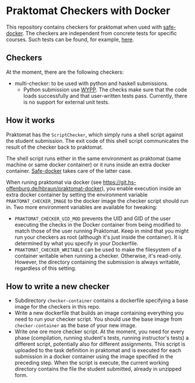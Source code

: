 # Praktomat Checkers with Docker

This repository contains checkers for praktomat when used with
[safe-docker](https://github.com/nomeata/safe-docker).
The checkers are independent from concrete tests for specific
courses. Such tests can be found, for example, [here](https://git.hs-offenburg.de/swehr/praktomat-tests).

## Checkers

At the moment, there are the following checkers:

* multi-checker: to be used with python and haskell submissions.
  * Python submission use [WYPP](https://github.com/skogsbaer/write-your-python-program).
    The checks make sure that the code loads successfully and that user-written tests
    pass. Currently, there is no support for external unit tests.

## How it works

Praktomat has the `ScriptChecker`, which simply runs a shell script
against the student submission. The exit code of this shell script
communicates the result of the checker back to praktomat.

The shell script runs either in the same environment as praktomat (same
machine or same docker container) or it runs inside an extra docker container.
[Safe-docker](https://github.com/nomeata/safe-docker) takes care of the
latter case.

When runing praktomat via docker (see
https://git.hs-offenburg.de/hbraun/praktomat-docker), you enable
execution inside an extra docker container by setting
the environment variable `PRAKTOMAT_CHECKER_IMAGE` to the docker
image the checker script should run in. Two more environment variables
are available for tweaking:

* `PRAKTOMAT_CHECKER_UID_MOD` prevents the UID and GID of the user
 executing the checks in the Docker container from being modified to match
 those of the user running Praktomat.
 Keep in mind that you might run your checkers as root (although it's just inside the container). It is determined by what you specify in your Dockerfile.
* `PRAKTOMAT_CHECKER_WRITABLE` can be used to make the filesystem of a
 container writable when running a checker. Otherwise, it's read-only.
 However, the directory containing the submission is always writable, regardless of this setting.

## How to write a new checker

* Subdirectory `checker-container` contains a dockerfile specifying a base
  image for the checkers in this repo.
* Write a new dockerfile that builds an image containing everything you
  need to run your checker script. You should use the base image
  from `checker-container` as the base of your new image.
* Write one ore more checker script. At the moment, you need for every
  phase (compilation, running student's tests, running instructor's tests)
  a different script, potentially also for different assignments. This
  script is uploaded to the task definition in praktomat and is executed
  for each submission in a docker container using the image specified
  in the preceding step. When the script is execute, the current
  working directory contains the file the student submitted, already in
  unzipped form.
